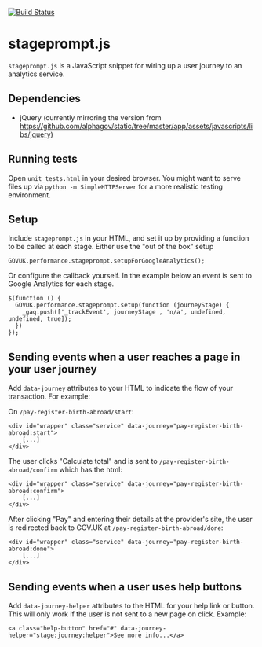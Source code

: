[![Build Status](https://travis-ci.org/alphagov/stageprompt.png?branch=master)](https://travis-ci.org/alphagov/stageprompt?branch=master)

# stageprompt.js

`stageprompt.js` is a JavaScript snippet for wiring up a user journey to an
analytics service.

## Dependencies

- jQuery (currently mirroring the version from https://github.com/alphagov/static/tree/master/app/assets/javascripts/libs/jquery)

## Running tests

Open `unit_tests.html` in your desired browser. You might want to serve files
up via `python -m SimpleHTTPServer` for a more realistic testing environment.

## Setup

Include `stageprompt.js` in your HTML, and set it up by providing a function to be called at each stage. Either use the "out of the box" setup

    GOVUK.performance.stageprompt.setupForGoogleAnalytics();

Or configure the callback yourself. In the example below an event is sent to Google Analytics for each stage.

    $(function () {
      GOVUK.performance.stageprompt.setup(function (journeyStage) {
        _gaq.push(['_trackEvent', journeyStage , 'n/a', undefined, undefined, true]);
      })
    });

## Sending events when a user reaches a page in your user journey

Add `data-journey` attributes to your HTML to indicate the flow of your
transaction. For example:

On `/pay-register-birth-abroad/start`:

    <div id="wrapper" class="service" data-journey="pay-register-birth-abroad:start">
        [...]
    </div>

The user clicks "Calculate total" and is sent to `/pay-register-birth-abroad/confirm` which has the html:

    <div id="wrapper" class="service" data-journey="pay-register-birth-abroad:confirm">
        [...]
    </div>

After clicking "Pay" and entering their details at the provider's site, the
user is redirected back to GOV.UK at `/pay-register-birth-abroad/done`:

    <div id="wrapper" class="service" data-journey="pay-register-birth-abroad:done">
        [...]
    </div>

## Sending events when a user uses help buttons

Add `data-journey-helper` attributes to the HTML for your help link or button. This will only work if the user is
not sent to a new page on click. Example:

    <a class="help-button" href="#" data-journey-helper="stage:journey:helper">See more info...</a>
